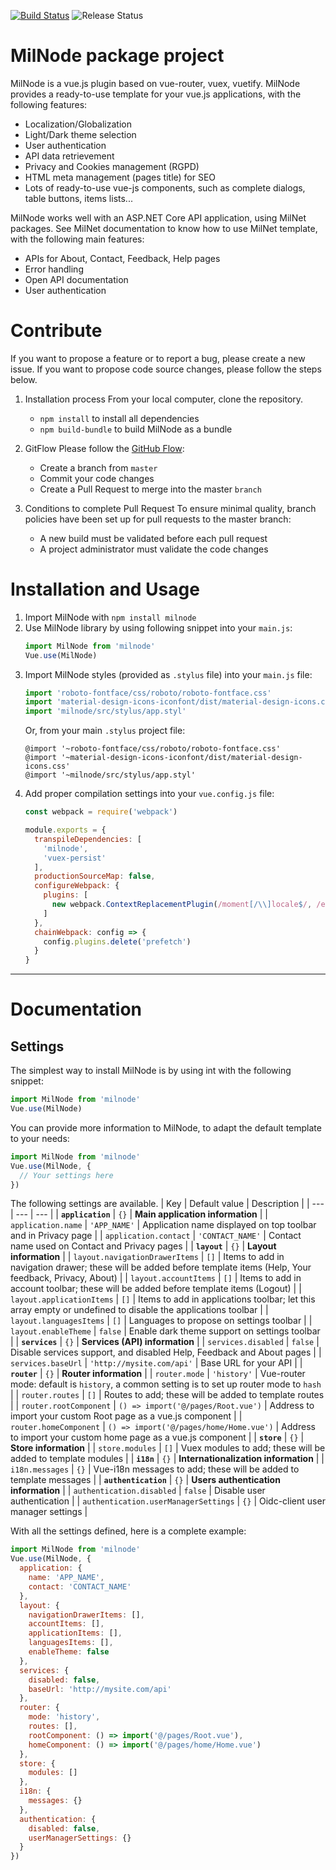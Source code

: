 [![Build Status](https://amilochau.visualstudio.com/GitHub/_apis/build/status/amilochau.MilNode?branchName=master)](https://amilochau.visualstudio.com/GitHub/_build/latest?definitionId=16&branchName=master)
![Release Status](https://amilochau.vsrm.visualstudio.com/_apis/public/Release/badge/71e8ac76-9bb0-4248-a628-de3b3dcdecfa/1/1)

# MilNode package project

MilNode is a vue.js plugin based on vue-router, vuex, vuetify. MilNode provides a ready-to-use template for your vue.js applications, with the following features:
- Localization/Globalization
- Light/Dark theme selection
- User authentication
- API data retrievement
- Privacy and Cookies management (RGPD)
- HTML meta management (pages title) for SEO
- Lots of ready-to-use vue-js components, such as complete dialogs, table buttons, items lists...

MilNode works well with an ASP.NET Core API application, using MilNet packages. See MilNet documentation to know how to use MilNet template, with the following main features:
- APIs for About, Contact, Feedback, Help pages
- Error handling
- Open API documentation
- User authentication

# Contribute

If you want to propose a feature or to report a bug, please create a new issue.
If you want to propose code source changes, please follow the steps below.

1. Installation process
   From your local computer, clone the repository.
   - `npm install` to install all dependencies
   - `npm build-bundle` to build MilNode as a bundle

2. GitFlow
   Please follow the [GitHub Flow](https://guides.github.com/introduction/flow/):
   - Create a branch from `master`
   - Commit your code changes
   - Create a Pull Request to merge into the master `branch`

3. Conditions to complete Pull Request
   To ensure minimal quality, branch policies have been set up for pull requests to the master branch:
   - A new build must be validated before each pull request
   - A project administrator must validate the code changes

# Installation and Usage

1. Import MilNode with `npm install milnode`
2. Use MilNode library by using following snippet into your `main.js`:
   ```js
   import MilNode from 'milnode'
   Vue.use(MilNode)
   ```
3. Import MilNode styles (provided as `.stylus` file) into your `main.js` file:
   ```js
   import 'roboto-fontface/css/roboto/roboto-fontface.css'
   import 'material-design-icons-iconfont/dist/material-design-icons.css'
   import 'milnode/src/stylus/app.styl'
   ```
   Or, from your main `.stylus` project file:
   ```
   @import '~roboto-fontface/css/roboto/roboto-fontface.css'
   @import '~material-design-icons-iconfont/dist/material-design-icons.css'
   @import '~milnode/src/stylus/app.styl'
   ```
4. Add proper compilation settings into your `vue.config.js` file:
   ```js
   const webpack = require('webpack')

   module.exports = {
     transpileDependencies: [
       'milnode',
       'vuex-persist'
     ],
     productionSourceMap: false,
     configureWebpack: {
       plugins: [
         new webpack.ContextReplacementPlugin(/moment[/\\]locale$/, /en|fr/)
       ]
     },
     chainWebpack: config => {
       config.plugins.delete('prefetch')
     }
   }
   ```

---
# Documentation

## Settings

The simplest way to install MilNode is by using int with the following snippet:
```js
import MilNode from 'milnode'
Vue.use(MilNode)
```

You can provide more information to MilNode, to adapt the default template to your needs:
```js
import MilNode from 'milnode'
Vue.use(MilNode, {
  // Your settings here
})
```

The following settings are available.
| Key | Default value | Description |
| --- | --- | --- |
| **`application`** | `{}` | **Main application information** |
| `application.name` | `'APP_NAME'` | Application name displayed on top toolbar and in Privacy page |
| `application.contact` | `'CONTACT_NAME'` | Contact name used on Contact and Privacy pages |
| **`layout`** | `{}` | **Layout information** |
| `layout.navigationDrawerItems` | `[]` | Items to add in navigation drawer; these will be added before template items (Help, Your feedback, Privacy, About) |
| `layout.accountItems` | `[]` | Items to add in account toolbar; these will be added before template items (Logout) |
| `layout.applicationItems` | `[]` | Items to add in applications toolbar; let this array empty or undefined to disable the applications toolbar |
| `layout.languagesItems` | `[]` | Languages to propose on settings toolbar |
| `layout.enableTheme` | `false` | Enable dark theme support on settings toolbar |
| **`services`** | `{}` | **Services (API) information** |
| `services.disabled` | `false` | Disable services support, and disabled Help, Feedback and About pages |
| `services.baseUrl` | `'http://mysite.com/api'` | Base URL for your API |
| **`router`** | `{}` | **Router information** |
| `router.mode` | `'history'` | Vue-router mode: default is `history`, a common setting is to set up router mode to `hash` |
| `router.routes` | `[]` | Routes to add; these will be added to template routes |
| `router.rootComponent` | `() => import('@/pages/Root.vue')` | Address to import your custom Root page as a vue.js component |
| `router.homeComponent` | `() => import('@/pages/home/Home.vue')` | Address to import your custom home page as a vue.js component |
| **`store`** | `{}` | **Store information** |
| `store.modules` | `[]` | Vuex modules to add; these will be added to template modules |
| **`i18n`** | `{}` | **Internationalization information** |
| `i18n.messages` | `{}` | Vue-i18n messages to add; these will be added to template messages |
| **`authentication`** | `{}` | **Users authentication information** |
| `authentication.disabled` | `false` | Disable user authentication |
| `authentication.userManagerSettings` | `{}` | Oidc-client user manager settings |

With all the settings defined, here is a complete example:
```js
import MilNode from 'milnode'
Vue.use(MilNode, {
  application: {
    name: 'APP_NAME',
    contact: 'CONTACT_NAME'
  },
  layout: {
    navigationDrawerItems: [],
    accountItems: [],
    applicationItems: [],
    languagesItems: [],
    enableTheme: false
  },
  services: {
    disabled: false,
    baseUrl: 'http://mysite.com/api'
  },
  router: {
    mode: 'history',
    routes: [],
    rootComponent: () => import('@/pages/Root.vue'),
    homeComponent: () => import('@/pages/home/Home.vue')
  },
  store: {
    modules: []
  },
  i18n: {
    messages: {}
  },
  authentication: {
    disabled: false,
    userManagerSettings: {}
  }
})
```
